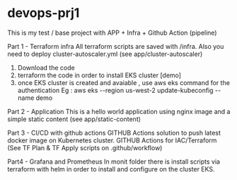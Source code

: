 # devops-prj1

This is my test / base project with APP + Infra + Github Action (pipeline) 


Part 1 - Terraform infra 
All terraform scripts are saved with /infra. Also you need to deploy cluster-autoscaler.yml (see app/cluster-autoscaler)

1. Download the code
2. terraform the code in order to install EKS cluster [demo]
3. once EKS cluster is created and avaiable , use aws eks command for the authentication 
Eg : aws eks --region us-west-2 update-kubeconfig --name demo


Part 2 - Application
This is a hello world application using nginx image and a simple static content (see app/static-content)

Part 3 - CI/CD with github actions
GITHUB Actions solution to push latest docker image on Kubernetes cluster.
GITHUB Actions for IAC/Terraform (See TF Plan & TF Apply scripts on .github/workflow)

Part4 - Grafana and Prometheus
In monit folder there is install scripts via terraform with helm in order to install and configure on the cluster EKS.